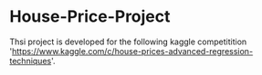 # House-Price-Project

Thsi project is developed for the following kaggle competitition 'https://www.kaggle.com/c/house-prices-advanced-regression-techniques'.  
